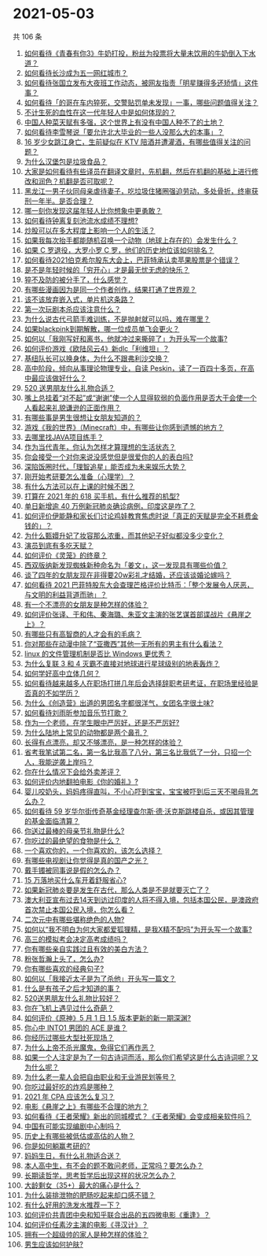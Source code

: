 # 2021-05-03

共 106 条

<!-- BEGIN -->
<!-- 最后更新时间 Mon May 03 2021 14:04:29 GMT+0800 (China Standard Time) -->

1. [如何看待《青春有你3》牛奶打投，粉丝为投票将大量未饮用的牛奶倒入下水道？](https://www.zhihu.com/question/457119531)
2. [如何看待长沙成为五一网红城市？](https://www.zhihu.com/question/457303834)
3. [如何看待张国立发布大夜班工作动态，被网友指责「明星赚得多还矫情」这件事？](https://www.zhihu.com/question/457625710)
4. [如何看待「的哥在车内猝死，交警贴罚单未发现」一事，哪些问题值得关注？](https://www.zhihu.com/question/457613358)
5. [不计生死的血性在这一代年轻人中是如何体现的？](https://www.zhihu.com/question/455928947)
6. [中国人种菜天赋有多强，这个世界上有没有中国人种不了的土地？](https://www.zhihu.com/question/457311138)
7. [如何看待李雪琴说「要允许北大毕业的一些人没那么大的本事」？](https://www.zhihu.com/question/457408234)
8. [16 岁少女跳江身亡，生前疑似在 KTV
   陪酒并遭灌酒，有哪些值得关注的问题？](https://www.zhihu.com/question/457401334)
9. [为什么汉堡包是垃圾食品？](https://www.zhihu.com/question/382868803)
10. [大家是如何看待有些译员在翻译文章时，先机翻，然后在机翻的基础上进行修改和润色？机翻是否可取呢？](https://www.zhihu.com/question/453300590)
11. [黑龙江一男子伙同母亲虐待妻子，吃垃圾住猪圈强迫劳动，多处骨折，终审获刑一年半。是否合理？](https://www.zhihu.com/question/457256890)
12. [哪一刻你发现这届年轻人比你想象中更勇敢？](https://www.zhihu.com/question/456819341)
13. [如何看待钟离复刻池流水成绩不理想?](https://www.zhihu.com/question/457248572)
14. [炒股可以在多大程度上影响一个人的生活？](https://www.zhihu.com/question/34200652)
15. [如果我每次抬手都能随机召唤一个动物（地球上存在的）会发生什么？](https://www.zhihu.com/question/457184253)
16. [如果 C 罗退役，大罗小罗 C 罗，他们的历史地位该如何排名？](https://www.zhihu.com/question/384740207)
17. [如何看待2021伯克希尔股东大会上，巴菲特承认卖苹果股票是个错误？](https://www.zhihu.com/question/457488859)
18. [是不是年轻时候的「穷开心」才是最无忧无虑的快乐？](https://www.zhihu.com/question/457145296)
19. [猝不及防的被分手了，什么感觉？](https://www.zhihu.com/question/358145452)
20. [有哪些漫画因为是同一个作者创作，结果打通了世界观？](https://www.zhihu.com/question/437451134)
21. [该不该放弃嵌入式，单片机这条路？](https://www.zhihu.com/question/370606355)
22. [第一次玩剧本杀应该注意什么？](https://www.zhihu.com/question/392135348)
23. [为什么说古代弓箭手难训练，不是抛射就可以吗，难在哪里？](https://www.zhihu.com/question/349584247)
24. [如果blackpink到期解散，哪一位成员单飞会更火？](https://www.zhihu.com/question/455213754)
25. [如何以「我刚写好和离书，他就冲过来撕碎了」为开头写一个故事?](https://www.zhihu.com/question/444620739)
26. [如何评价游戏《欧陆风云4》新dlc「利维坦」？](https://www.zhihu.com/question/456853065)
27. [基纽队长可以换身体，为什么不跟弗利沙交换？](https://www.zhihu.com/question/456759762)
28. [高中阶段，倾向从事理论物理专业，自读
    Peskin，读了一百四十多页，在高中最应该做好什么？](https://www.zhihu.com/question/457540957)
29. [520 送男朋友什么礼物合适？](https://www.zhihu.com/question/393509849)
30. [嘴上总挂着“对不起”或“谢谢”使一个人显得软弱的负面作用是否大于会使一个人看起来礼貌谦逊的正面作用？](https://www.zhihu.com/question/25052958)
31. [有哪些事是男生很想让女朋友知道的？](https://www.zhihu.com/question/426854994)
32. [游戏《我的世界》（Minecraft）中，有哪些让你感到遗憾的地方？](https://www.zhihu.com/question/451353111)
33. [去哪里找JAVA项目练手？](https://www.zhihu.com/question/427212878)
34. [作为当代青年，你认为怎样才算理想的生活状态？](https://www.zhihu.com/question/457149501)
35. [你会接受一个对你来说没感觉但是很爱你的人的表白吗?](https://www.zhihu.com/question/456895806)
36. [深陷饭圈时代，「理智追星」能否成为未来娱乐大势？](https://www.zhihu.com/question/456813274)
37. [刚开始考研要怎么准备（心理学）？](https://www.zhihu.com/question/455437305)
38. [有什么方法可以在上课的时候不困？](https://www.zhihu.com/question/453132101)
39. [打算在 2021 年的 618 买手机，有什么推荐的机型?](https://www.zhihu.com/question/451810139)
40. [单日新增逾 40 万例新冠肺炎确诊病例，印度这是咋了？](https://www.zhihu.com/question/457388433)
41. [如何评价伊能静和家长们讨论鸡娃教育焦虑时说「真正的天赋是完全不耗费金钱的」？](https://www.zhihu.com/question/457456468)
42. [为什么甄嬛升妃了妆容那么浓重，而其他妃子好似都没多少变化？](https://www.zhihu.com/question/457149850)
43. [演员到底有多吃天赋？](https://www.zhihu.com/question/443350396)
44. [如何评价《灵笼》的终章？](https://www.zhihu.com/question/457072944)
45. [西双版纳新发现蜘蛛新种命名为「姜文」，这一发现具有哪些价值？](https://www.zhihu.com/question/457371552)
46. [谈了四年的女朋友现在非得要20w彩礼才结婚，还应该谈婚论嫁吗？](https://www.zhihu.com/question/445096763)
47. [如何看待 2021
    巴菲特股东大会查理芒格评价比特币：「整个发展令人厌恶，与文明的利益背道而驰」？](https://www.zhihu.com/question/457486880)
48. [有一个不漂亮的女朋友是种怎样的体验？](https://www.zhihu.com/question/27433657)
49. [如何评价张译、于和伟、秦海璐、朱亚文主演的张艺谋首部谍战片《悬崖之上》？](https://www.zhihu.com/question/353797140)
50. [有哪些只有高智商的人才会有的毛病？](https://www.zhihu.com/question/301999320)
51. [你对那些在动漫中除了“亚撒西”其他一无所有的男主有什么看法？](https://www.zhihu.com/question/457327327)
52. [linux 的文件管理机制是否比 Windows 更优秀？](https://www.zhihu.com/question/455934619)
53. [为什么复联 3 和 4 灭霸不直接对地球进行星球级别的地表轰炸？](https://www.zhihu.com/question/456909902)
54. [如何学好高中立体几何？](https://www.zhihu.com/question/27632773)
55. [如何看待越来越多人在职场打拼几年后会选择辞职考研考证，在职场里经验是否真的不如学历？](https://www.zhihu.com/question/457426657)
56. [为什么《创造营》出道的男团名字都很洋气，女团名字很土味?](https://www.zhihu.com/question/456581591)
57. [如何看待刘雨昕参加音乐节打歌？](https://www.zhihu.com/question/454157222)
58. [作为一个老师，在学生眼中严厉好，还是不严厉好?](https://www.zhihu.com/question/453123833)
59. [为什么陆地上常见的动物都是两个鼻孔？](https://www.zhihu.com/question/456066433)
60. [长得有点漂亮，却又不够漂亮，是一种怎样的体验？](https://www.zhihu.com/question/64018902)
61. [省考我笔试第二名，第一名比我高了八分，第三名比我低了一分，只招一个人，我能逆袭上岸吗？](https://www.zhihu.com/question/325465519)
62. [你在什么情况下会给外卖差评？](https://www.zhihu.com/question/456249786)
63. [如何评价内地翻拍电影《你的婚礼》?](https://www.zhihu.com/question/374474502)
64. [婴儿咬奶头，妈妈疼得直叫，不小心吓到宝宝，宝宝被吓到后三天不喝母乳怎么办？](https://www.zhihu.com/question/455850698)
65. [如何看待 59
    岁华尔街传奇基金经理查尔斯·德·沃克斯跳楼自杀，或因其管理的基金面临清算？](https://www.zhihu.com/question/457186328)
66. [你送过最棒的母亲节礼物是什么?](https://www.zhihu.com/question/276772445)
67. [你吃过的最绝望的食物是什么？](https://www.zhihu.com/question/266593795)
68. [一个喜欢你的，一个你喜欢的，该怎么选择？](https://www.zhihu.com/question/457171344)
69. [有哪些电视剧让你觉得是真的国产之光？](https://www.zhihu.com/question/441124825)
70. [戴手镯被同事说是假的怎么办？](https://www.zhihu.com/question/451834381)
71. [15 万落地买什么车开着舒服省心?](https://www.zhihu.com/question/441839447)
72. [如果新冠肺炎要是发生在古代，那么人类是不是就要灭亡了？](https://www.zhihu.com/question/386034997)
73. [澳大利亚宣布过去14天到访过印度的人将不得入境，包括本国公民，是澳政府首次禁止本国公民入境，你怎么看？](https://www.zhihu.com/question/457378118)
74. [二次元中有哪些堪称绝色的人物?](https://www.zhihu.com/question/387651409)
75. [如何以“我不明白为何大家都爱狐狸精，是我X精不配吗”为开头写一个故事?](https://www.zhihu.com/question/443816329)
76. [高三的模拟考会决定高考成绩吗？](https://www.zhihu.com/question/454776438)
77. [你有哪些亲自实践过且有效的美白方法？](https://www.zhihu.com/question/19638296)
78. [粉张哲瀚上头了，怎么办?](https://www.zhihu.com/question/456001309)
79. [你有哪些喜欢的经典句子?](https://www.zhihu.com/question/454670833)
80. [如何以「我接近太子是为了杀他」开头写一篇文？](https://www.zhihu.com/question/420183279)
81. [什么是有孩子之后才知道的事？](https://www.zhihu.com/question/456245328)
82. [520送男朋友什么礼物比较好？](https://www.zhihu.com/question/321150247)
83. [你在飞机上遇见过什么奇葩？](https://www.zhihu.com/question/25871260)
84. [如何评价《原神》5 月 1 日 1.5 版本更新的新一期深渊?](https://www.zhihu.com/question/457415863)
85. [你心中 INTO1 男团的 ACE 是谁？](https://www.zhihu.com/question/457313739)
86. [你经历过哪些大型社死现场？](https://www.zhihu.com/question/439032546)
87. [为什么上帝不杀光魔鬼，免得它们再作恶？](https://www.zhihu.com/question/64073160)
88. [如果一个人注定是为了一句古诗词而活，那么你们希望这是什么古诗词呢？又为什么呢？](https://www.zhihu.com/question/453413029)
89. [为什么老一辈人会把自由职业和无业游民划等号？](https://www.zhihu.com/question/457466173)
90. [你吃过最好吃的炸鸡是哪种？](https://www.zhihu.com/question/21348636)
91. [2021 年 CPA 应该怎么复习？](https://www.zhihu.com/question/425225784)
92. [电影《悬崖之上》有哪些不合理的地方？](https://www.zhihu.com/question/457310734)
93. [如何看待《王者荣耀》新出的同城模式？《王者荣耀》会变成相亲软件吗？](https://www.zhihu.com/question/457261841)
94. [中国有可能实现编剧中心制吗？](https://www.zhihu.com/question/380565544)
95. [历史上有哪些被低估或高估的人物？](https://www.zhihu.com/question/20775329)
96. [你是如何躺赢考研的?](https://www.zhihu.com/question/452567524)
97. [妈妈生日，有什么礼物适合送？](https://www.zhihu.com/question/19591678)
98. [本人高中生，有不会的题不敢问老师，正常吗？要怎么办？](https://www.zhihu.com/question/448002468)
99. [长期读哲学，思考哲学后出现这样的状况怎么办？](https://www.zhihu.com/question/444004217)
100. [大龄剩女（35+）最大的痛心是什么？](https://www.zhihu.com/question/440901341)
101. [为什么装排泄物的肥肠吃起来却口感不错？](https://www.zhihu.com/question/344215207)
102. [有什么好用的洗发水推荐一下？](https://www.zhihu.com/question/264733291)
103. [如何评价共青团中央和知乎联合出品的五四微电影《重逢》？](https://www.zhihu.com/question/457512856)
104. [如何评价任素汐主演的电影《寻汉计》？](https://www.zhihu.com/question/452124896)
105. [拥有一个超级帅的家人是种怎样的体验？](https://www.zhihu.com/question/62302912)
106. [男生应该如何护肤?](https://www.zhihu.com/question/439729685)

<!-- END -->
